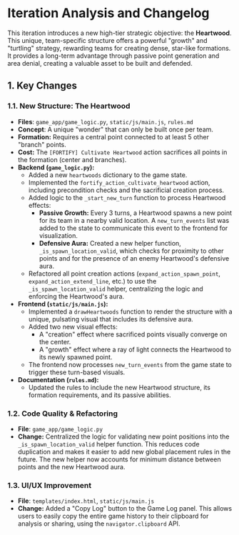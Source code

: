 # Iteration Analysis and Changelog

This iteration introduces a new high-tier strategic objective: the **Heartwood**. This unique, team-specific structure offers a powerful "growth" and "turtling" strategy, rewarding teams for creating dense, star-like formations. It provides a long-term advantage through passive point generation and area denial, creating a valuable asset to be built and defended.

## 1. Key Changes

### 1.1. New Structure: The Heartwood
- **Files**: `game_app/game_logic.py`, `static/js/main.js`, `rules.md`
- **Concept**: A unique "wonder" that can only be built once per team.
- **Formation:** Requires a central point connected to at least 5 other "branch" points.
- **Cost:** The `[FORTIFY] Cultivate Heartwood` action sacrifices all points in the formation (center and branches).
- **Backend (`game_logic.py`):**
    - Added a new `heartwoods` dictionary to the game state.
    - Implemented the `fortify_action_cultivate_heartwood` action, including precondition checks and the sacrificial creation process.
    - Added logic to the `_start_new_turn` function to process Heartwood effects:
        - **Passive Growth:** Every 3 turns, a Heartwood spawns a new point for its team in a nearby valid location. A `new_turn_events` list was added to the state to communicate this event to the frontend for visualization.
        - **Defensive Aura:** Created a new helper function, `_is_spawn_location_valid`, which checks for proximity to other points and for the presence of an enemy Heartwood's defensive aura.
    - Refactored all point creation actions (`expand_action_spawn_point`, `expand_action_extend_line`, etc.) to use the `_is_spawn_location_valid` helper, centralizing the logic and enforcing the Heartwood's aura.
- **Frontend (`static/js/main.js`):**
    - Implemented a `drawHeartwoods` function to render the structure with a unique, pulsating visual that includes its defensive aura.
    - Added two new visual effects:
        - A "creation" effect where sacrificed points visually converge on the center.
        - A "growth" effect where a ray of light connects the Heartwood to its newly spawned point.
    - The frontend now processes `new_turn_events` from the game state to trigger these turn-based visuals.
- **Documentation (`rules.md`):**
    - Updated the rules to include the new Heartwood structure, its formation requirements, and its passive abilities.

### 1.2. Code Quality & Refactoring
- **File**: `game_app/game_logic.py`
- **Change:** Centralized the logic for validating new point positions into the `_is_spawn_location_valid` helper function. This reduces code duplication and makes it easier to add new global placement rules in the future. The new helper now accounts for minimum distance between points and the new Heartwood aura.

### 1.3. UI/UX Improvement
- **File**: `templates/index.html`, `static/js/main.js`
- **Change:** Added a "Copy Log" button to the Game Log panel. This allows users to easily copy the entire game history to their clipboard for analysis or sharing, using the `navigator.clipboard` API.